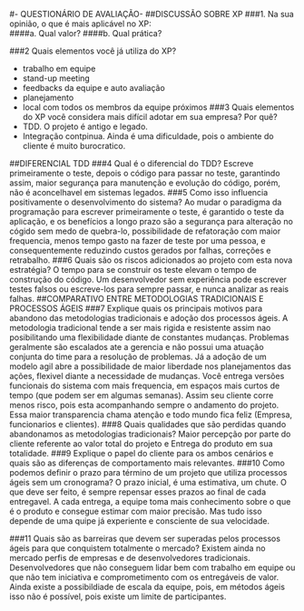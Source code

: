 #- QUESTIONÁRIO DE AVALIAÇÃO- 
##DISCUSSÃO SOBRE XP
###1.	Na sua opinião, o que é mais aplicável no XP:  
####a.	Qual valor? 
####b.	Qual prática?

###2	Quais elementos você já utiliza do XP? 
* trabalho em equipe
* stand-up meeting
* feedbacks da equipe e auto avaliação
* planejamento
* local com todos os membros da equipe próximos
###3	Quais elementos do XP você considera mais difícil adotar em sua empresa? Por quê?
* TDD. O projeto é antigo e legado.
* Integração contpinua. Ainda é uma dificuldade, pois o ambiente do cliente é muito burocratico.

##DIFERENCIAL TDD
###4	Qual é o diferencial do TDD? 
Escreve primeiramente o teste, depois o código para passar no teste, garantindo assim, maior segurança para manutenção e evolução do código, porém, não é aconcelhavel em sistemas legados.
###5	Como isso influencia positivamente o desenvolvimento do sistema? 
Ao mudar o paradigma da programação para escrever primeiramente o teste, é garantido o teste da aplicação, e os benefícios a longo prazo são a segurança para alteração no cógido sem medo de quebra-lo, possibilidade de refatoração com maior frequencia, menos tempo gasto na fazer de teste por uma pessoa, e consequentemente reduzindo custos gerados por falhas, correções e retrabalho.
###6	Quais são os riscos adicionados ao projeto com esta nova estratégia?
O tempo para se construir os teste elevam o tempo de construção do código. Um desenvolvedor sem experiência pode escrever testes falsos ou escreve-los para sempre passar, e nunca analizar as reais falhas.
##COMPARATIVO ENTRE METODOLOGIAS TRADICIONAIS E PROCESSOS ÁGEIS
###7	Explique quais os principais motivos para abandono das metodologias tradicionais e adoção dos processos ágeis.
A metodologia tradicional tende a ser mais rigida e resistente assim nao posibilitando uma flexibilidade diante de constantes mudanças. Problemas geralmente são escalados ate a gerencia e não possui uma atuação conjunta do time para a resolução de problemas. Já a adoção de um modelo agil abre a possibilidade de maior liberdade nos planejamentos das ações, flexivel diante a necessidade de mudanças. Você entrega versões funcionais do sistema com mais frequencia, em espaços mais curtos de tempo (que podem ser em algumas semanas). Assim seu cliente corre menos risco, pois esta acompanhando sempre o andamento do projeto. Essa maior transparencia chama atenção e todo mundo fica feliz (Empresa, funcionarios e clientes).
###8	Quais qualidades que são perdidas quando abandonamos as metodologias tradicionais?
Maior percepção por parte do cliente referente ao valor total do projeto e Entrega do produto em sua totalidade.
###9	Explique o papel do cliente para os ambos cenários e quais são as diferenças de comportamento mais relevantes.
###10	Como podemos definir o prazo para término de um projeto que utiliza processos ágeis sem um cronograma?
O prazo inicial, é uma estimativa, um chute. O que deve ser feito, é sempre repensar esses prazos ao final de cada entregavel. A cada entrega, a equipe toma mais conhecimento sobre o que é o produto e consegue estimar com maior precisão. Mas tudo isso depende de uma quipe já experiente e consciente de sua velocidade.

###11	Quais são as barreiras que devem ser superadas pelos processos ágeis para que conquistem totalmente o mercado?
Existem ainda no mercado perfis de empresas e de desenvolvedores tradicionais. Desenvolvedores que não conseguem lidar bem com trabalho em equipe ou que não tem iniciativa e comprometimento com os entregáveis de valor. Ainda existe a possibildiade de escala da equipe, pois, em métodos ágeis isso não é possível, pois existe um limite de participantes.

